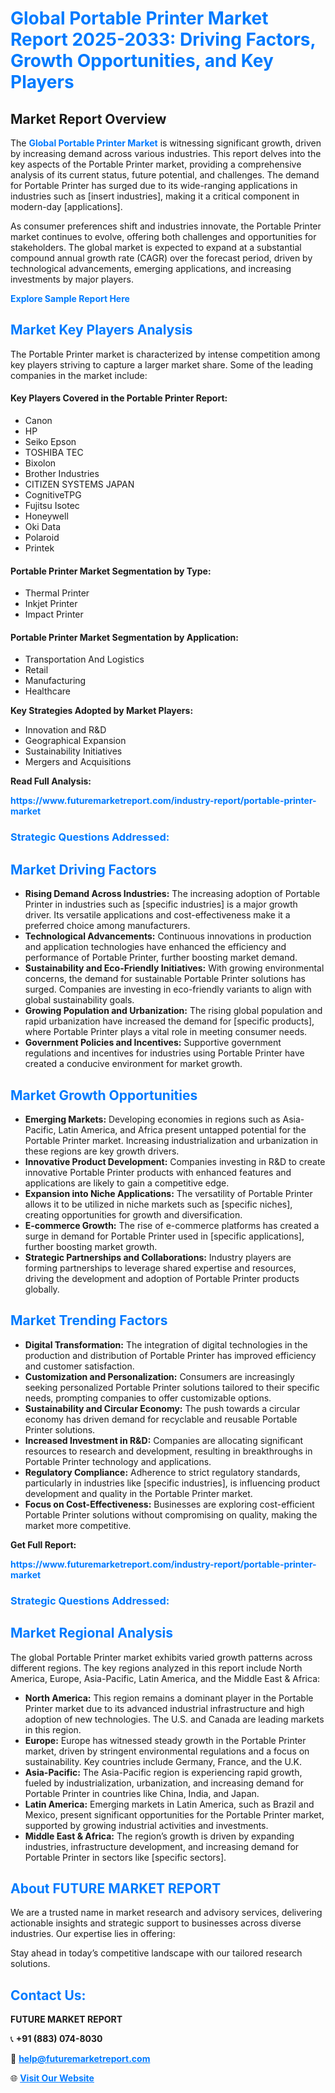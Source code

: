 <h1 style="color: #007BFF;">Global Portable Printer Market Report 2025-2033: Driving Factors, Growth Opportunities, and Key Players</h1>

<section id="overview">
<h2>Market Report Overview</h2>
<p>The <a href="https://www.futuremarketreport.com/industry-report/portable-printer-market" style="color: #007BFF; text-decoration: none;"><strong>Global Portable Printer Market</strong></a> is witnessing significant growth, driven by increasing demand across various industries. This report delves into the key aspects of the Portable Printer market, providing a comprehensive analysis of its current status, future potential, and challenges. The demand for Portable Printer has surged due to its wide-ranging applications in industries such as [insert industries], making it a critical component in modern-day [applications].</p>
<p>As consumer preferences shift and industries innovate, the Portable Printer market continues to evolve, offering both challenges and opportunities for stakeholders. The global market is expected to expand at a substantial compound annual growth rate (CAGR) over the forecast period, driven by technological advancements, emerging applications, and increasing investments by major players.</p>
</section>

<section id="overview">
<p><a href="https://www.futuremarketreport.com/request-sample/reportId=51054" style="color: #007BFF; text-decoration: none;"><strong>Explore Sample Report Here</strong></a></p>
</section>

<section id="key-players">
<h2 style="color: #007BFF;">Market Key Players Analysis</h2>
<p>The Portable Printer market is characterized by intense competition among key players striving to capture a larger market share. Some of the leading companies in the market include:</p>
<h4>Key Players Covered in the Portable Printer Report:</h4>
<ul><li>Canon</li><li>HP</li><li>Seiko Epson</li><li>TOSHIBA TEC</li><li>Bixolon</li><li>Brother Industries</li><li>CITIZEN SYSTEMS JAPAN</li><li>CognitiveTPG</li><li>Fujitsu Isotec</li><li>Honeywell</li><li>Oki Data</li><li>Polaroid</li><li>Printek</li></ul>
<h4>Portable Printer Market Segmentation by Type:</h4>
<ul><li>Thermal Printer</li><li>Inkjet Printer</li><li>Impact Printer</li></ul>

<h4>Portable Printer Market Segmentation by Application:</h4>
<ul><li>Transportation And Logistics</li><li>Retail</li><li>Manufacturing</li><li>Healthcare</li></ul>
<p><strong>Key Strategies Adopted by Market Players:</strong></p>
<ul>
<li>Innovation and R&D</li>
<li>Geographical Expansion</li>
<li>Sustainability Initiatives</li>
<li>Mergers and Acquisitions</li>
</ul>
</section>

<section>
<p><strong>Read Full Analysis: </strong></p><a href="https://www.futuremarketreport.com/industry-report/portable-printer-market" style="color: #007BFF; text-decoration: none;"><strong>https://www.futuremarketreport.com/industry-report/portable-printer-market</strong></a>
<h3 style="color: #007BFF;">Strategic Questions Addressed:</h3>
</section>

<section id="driving-factors">
<h2 style="color: #007BFF;">Market Driving Factors</h2>
<ul>
<li><strong>Rising Demand Across Industries:</strong> The increasing adoption of Portable Printer in industries such as [specific industries] is a major growth driver. Its versatile applications and cost-effectiveness make it a preferred choice among manufacturers.</li>
<li><strong>Technological Advancements:</strong> Continuous innovations in production and application technologies have enhanced the efficiency and performance of Portable Printer, further boosting market demand.</li>
<li><strong>Sustainability and Eco-Friendly Initiatives:</strong> With growing environmental concerns, the demand for sustainable Portable Printer solutions has surged. Companies are investing in eco-friendly variants to align with global sustainability goals.</li>
<li><strong>Growing Population and Urbanization:</strong> The rising global population and rapid urbanization have increased the demand for [specific products], where Portable Printer plays a vital role in meeting consumer needs.</li>
<li><strong>Government Policies and Incentives:</strong> Supportive government regulations and incentives for industries using Portable Printer have created a conducive environment for market growth.</li>
</ul>
</section>

<section id="growth-opportunities">
<h2 style="color: #007BFF;">Market Growth Opportunities</h2>
<ul>
<li><strong>Emerging Markets:</strong> Developing economies in regions such as Asia-Pacific, Latin America, and Africa present untapped potential for the Portable Printer market. Increasing industrialization and urbanization in these regions are key growth drivers.</li>
<li><strong>Innovative Product Development:</strong> Companies investing in R&D to create innovative Portable Printer products with enhanced features and applications are likely to gain a competitive edge.</li>
<li><strong>Expansion into Niche Applications:</strong> The versatility of Portable Printer allows it to be utilized in niche markets such as [specific niches], creating opportunities for growth and diversification.</li>
<li><strong>E-commerce Growth:</strong> The rise of e-commerce platforms has created a surge in demand for Portable Printer used in [specific applications], further boosting market growth.</li>
<li><strong>Strategic Partnerships and Collaborations:</strong> Industry players are forming partnerships to leverage shared expertise and resources, driving the development and adoption of Portable Printer products globally.</li>
</ul>
</section>

<section id="trending-factors">
<h2 style="color: #007BFF;">Market Trending Factors</h2>
<ul>
<li><strong>Digital Transformation:</strong> The integration of digital technologies in the production and distribution of Portable Printer has improved efficiency and customer satisfaction.</li>
<li><strong>Customization and Personalization:</strong> Consumers are increasingly seeking personalized Portable Printer solutions tailored to their specific needs, prompting companies to offer customizable options.</li>
<li><strong>Sustainability and Circular Economy:</strong> The push towards a circular economy has driven demand for recyclable and reusable Portable Printer solutions.</li>
<li><strong>Increased Investment in R&D:</strong> Companies are allocating significant resources to research and development, resulting in breakthroughs in Portable Printer technology and applications.</li>
<li><strong>Regulatory Compliance:</strong> Adherence to strict regulatory standards, particularly in industries like [specific industries], is influencing product development and quality in the Portable Printer market.</li>
<li><strong>Focus on Cost-Effectiveness:</strong> Businesses are exploring cost-efficient Portable Printer solutions without compromising on quality, making the market more competitive.</li>
</ul>
</section>

<section>
<p><strong>Get Full Report: </strong></p><a href="https://www.futuremarketreport.com/industry-report/portable-printer-market" style="color: #007BFF; text-decoration: none;"><strong>https://www.futuremarketreport.com/industry-report/portable-printer-market</strong></a>
<h3 style="color: #007BFF;">Strategic Questions Addressed:</h3>
</section>


<section id="regional-analysis">
<h2 style="color: #007BFF;">Market Regional Analysis</h2>
<p>The global Portable Printer market exhibits varied growth patterns across different regions. The key regions analyzed in this report include North America, Europe, Asia-Pacific, Latin America, and the Middle East & Africa:</p>
<ul>
<li><strong>North America:</strong> This region remains a dominant player in the Portable Printer market due to its advanced industrial infrastructure and high adoption of new technologies. The U.S. and Canada are leading markets in this region.</li>
<li><strong>Europe:</strong> Europe has witnessed steady growth in the Portable Printer market, driven by stringent environmental regulations and a focus on sustainability. Key countries include Germany, France, and the U.K.</li>
<li><strong>Asia-Pacific:</strong> The Asia-Pacific region is experiencing rapid growth, fueled by industrialization, urbanization, and increasing demand for Portable Printer in countries like China, India, and Japan.</li>
<li><strong>Latin America:</strong> Emerging markets in Latin America, such as Brazil and Mexico, present significant opportunities for the Portable Printer market, supported by growing industrial activities and investments.</li>
<li><strong>Middle East & Africa:</strong> The region’s growth is driven by expanding industries, infrastructure development, and increasing demand for Portable Printer in sectors like [specific sectors].</li>
</ul>
</section>

<footer>
<h2 style="color: #007BFF;">About FUTURE MARKET REPORT</h2>
<p>We are a trusted name in market research and advisory services, delivering actionable insights and strategic support to businesses across diverse industries. Our expertise lies in offering:</p>

<p>Stay ahead in today’s competitive landscape with our tailored research solutions.</p>

<h2 style="color: #007BFF;">Contact Us:</h2>
<p><strong>FUTURE MARKET REPORT</strong></p>
<p>📞 <strong>+91 (883) 074-8030</strong></p>
<p>📧 <strong><a href="mailto:help@futuremarketreport.com" style="color: #007BFF;">help@futuremarketreport.com</a></strong></p>
<p>🌐 <strong><a href="https://www.futuremarketreport.com/" style="color: #007BFF;">Visit Our Website</a></strong></p>
</footer>